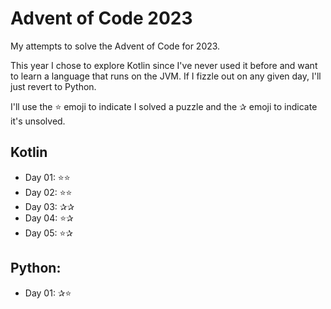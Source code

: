 # Advent of Code 2023
My attempts to solve the Advent of Code for 2023.

This year I chose to explore Kotlin since I've never used it before and want to learn a language that runs on the JVM.
If I fizzle out on any given day, I'll just revert to Python.

I'll use the ⭐ emoji to indicate I solved a puzzle and the ✰ emoji to indicate it's unsolved.

## Kotlin
- Day 01: ⭐⭐
- Day 02: ⭐⭐
- Day 03: ✰✰
- Day 04: ⭐✰
- Day 05: ⭐✰

## Python:
- Day 01: ✰⭐
